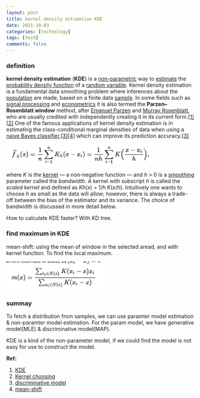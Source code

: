 ```yaml
---
layout: post
title: kernel density estimation KDE
date: 2021-10-03
categories: [technology]
tags: [tech]
comments: false
---
```




### definition

**kernel density estimation** (**KDE**) is a [non-parametric](https://en.wikipedia.org/wiki/Non-parametric_statistics) way to [estimate](https://en.wikipedia.org/wiki/Density_estimation) the [probability density function](https://en.wikipedia.org/wiki/Probability_density_function) of a [random variable](https://en.wikipedia.org/wiki/Random_variable). Kernel density estimation is a fundamental data smoothing problem where inferences about the [population](https://en.wikipedia.org/wiki/Statistical_population) are made, based on a finite data [sample](https://en.wikipedia.org/wiki/Statistical_sample). In some fields such as [signal processing](https://en.wikipedia.org/wiki/Signal_processing) and [econometrics](https://en.wikipedia.org/wiki/Econometrics) it is also termed the **Parzen–Rosenblatt window** method, after [Emanuel Parzen](https://en.wikipedia.org/wiki/Emanuel_Parzen) and [Murray Rosenblatt](https://en.wikipedia.org/wiki/Murray_Rosenblatt), who are usually credited with independently creating it in its current form.[[1\]](https://en.wikipedia.org/wiki/Kernel_density_estimation#cite_note-Ros1956-1)[[2\]](https://en.wikipedia.org/wiki/Kernel_density_estimation#cite_note-Par1962-2) One of the famous applications of kernel density estimation is in estimating the class-conditional marginal densities of data when using a [naive Bayes classifier](https://en.wikipedia.org/wiki/Naive_Bayes_classifier),[[3\]](https://en.wikipedia.org/wiki/Kernel_density_estimation#cite_note-:0-3)[[4\]](https://en.wikipedia.org/wiki/Kernel_density_estimation#cite_note-4) which can improve its prediction accuracy.[[3\]](https://en.wikipedia.org/wiki/Kernel_density_estimation#cite_note-:0-3)



![Gradient Descent](../images/kde.png)

where *K* is the [kernel](https://en.wikipedia.org/wiki/Kernel_(statistics)#In_non-parametric_statistics) — a non-negative function — and *h* > 0 is a [smoothing](https://en.wikipedia.org/wiki/Smoothing) parameter called the *bandwidth*. A kernel with subscript *h* is called the *scaled kernel* and defined as *Kh*(*x*) = 1/*h K*(*x*/*h*). Intuitively one wants to choose *h* as small as the data will allow; however, there is always a trade-off between the bias of the estimator and its variance. The choice of bandwidth is discussed in more detail below.



How to calculate KDE faster? With KD tree.



### find maximum in KDE

mean-shift: using the mean of window in the selected aread, and with kernel function. To find the local maximum.



 ![Gradient Descent](../images/meanshift.png)





### summay 

To fetch a distribution from samples, we can use paramter model estimation & non-paramter model estimation. For the param model, we have generative model(MLE) & discriminative model(MAP). 



KDE is a kind of the non-parameter model, if we could find the model is not easy for use to construct the model. 



**Ref:**

1. [KDE](https://en.wikipedia.org/wiki/Kernel_density_estimation)
2. [Kernel choosing](https://en.wikipedia.org/wiki/Kernel_(statistics)#Kernel_functions_in_common_use)
3. [discriminative model](https://en.wikipedia.org/wiki/Discriminative_model)
4. [mean-shift](https://en.wikipedia.org/wiki/Mean_shift)



